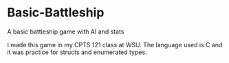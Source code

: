 # Basic-Battleship
A basic battleship game with AI and stats

I made this game in my CPTS 121 class at WSU. The language used is C and it was practice for structs and enumerated types.
